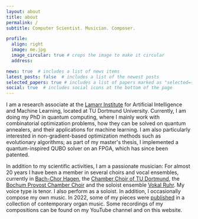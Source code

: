 ```yaml
---
layout: about
title: about
permalink: /
subtitle: Computer Scientist. Musician. Composer.

profile:
  align: right
  image: me.jpg
  image_circular: true # crops the image to make it circular
  address:

news: true  # includes a list of news items
latest_posts: false  # includes a list of the newest posts
selected_papers: true # includes a list of papers marked as "selected={true}"
social: true  # includes social icons at the bottom of the page
---
```


I am a research associate at the [Lamarr Institute](https://lamarr-institute.org/) for Artificial Intelligence and Machine Learning, located at TU Dortmund University.
Currently, I am doing my PhD in quantum computing, where I mainly work with combinatorial optimization problems, how they can be solved on quantum annealers, and their applications for machine learning.
I am also particularly interested in non-gradient-based optimization methods such as evolutionary algorithms;
as part of my master's thesis, I implemented a quantum-inspired QUBO solver on an FPGA, which has since been patented.

In addition to my scientific activities, I am a passionate musician:
For almost 20 years I have been a member in several choirs and vocal ensembles, currently in [Bach-Chor Hagen](https://www.bach-chor-hagen.de), the [Chamber Choir of TU Dortmund](https://kammerchor.tu-dortmund.de/), the [Bochum Provost Chamber Choir](https://www.propsteimusik-bochum.de/) and the soloist ensemble [Vokal Ruhr](https://www.facebook.com/people/Vokal-Ruhr/100064304944070/).
My voice type is tenor.
I also perform as a soloist. In addition, I occasionally compose my own music.
In 2022, some of my pieces were [published](https://klangraum-kirche.de/news/rezension-nova-ex-antiquis-butz-verlag-3050-15-e/) in a collection of contemporary organ music.
Some recordings of my compositions can be found on my YouTube channel and on this website.
